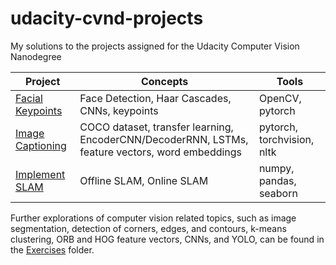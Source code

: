 # udacity-cvnd-projects
My solutions to the projects assigned for the Udacity Computer Vision Nanodegree

Project | Concepts | Tools 
--- | --- | ---
[Facial Keypoints](P1_Facial_Keypoints) | Face Detection, Haar Cascades, CNNs, keypoints | OpenCV, pytorch
[Image Captioning](P2_Image_Captioning) |  COCO dataset, transfer learning, EncoderCNN/DecoderRNN, LSTMs, feature vectors, word embeddings | pytorch, torchvision, nltk
[Implement SLAM](P3_Implement_SLAM) | Offline SLAM, Online SLAM  | numpy, pandas, seaborn

Further explorations of computer vision related topics, such as image segmentation, detection of corners, edges, and contours, k-means clustering, ORB and HOG feature vectors, CNNs, and YOLO, can be found in the [Exercises](CVND_Exercises) folder.
